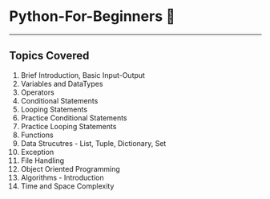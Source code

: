 # Python-For-Beginners 🐍

---

## Topics Covered

1. Brief Introduction, Basic Input-Output
2. Variables and DataTypes
3. Operators
4. Conditional Statements
5. Looping Statements
6. Practice Conditional Statements
7. Practice Looping Statements
8. Functions
9. Data Strucutres - List, Tuple, Dictionary, Set
10. Exception
11. File Handling
12. Object Oriented Programming
13. Algorithms - Introduction
14. Time and Space Complexity
